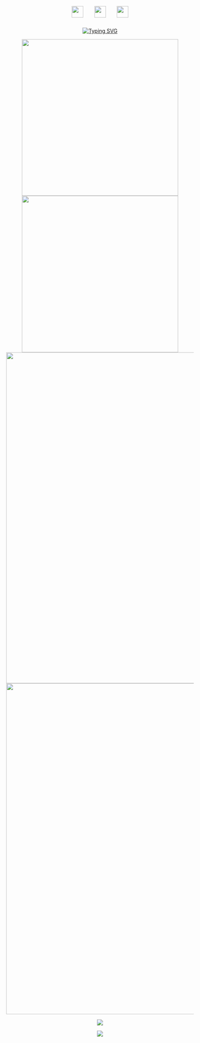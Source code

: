 <!-- https://github.com/badges/shields -->
<p align="center">
  <a href="https://github.com/Soltus"><img src="https://img.shields.io/badge/GitHub-Soltus-blue?logo=github" style="cursor:pointer;height: 31px;margin: 13px;"/></a>
  <img src="https://img.shields.io/badge/QQ-694357845-blue?logo=tencentqq" style="height: 31px;margin: 13px;"/>
  <!-- https://github.com/antonkomarev/github-profile-views-counter -->
  <img src="https://komarev.com/ghpvc/?username=Soltus&abbreviated=true&color=blue" style="height: 31px;margin: 13px;"/>
</p>

<p align="center">
  <!-- https://github.com/DenverCoder1/readme-typing-svg -->
  <a href="https://git.io/typing-svg"><img src="https://readme-typing-svg.demolab.com?font=Fira+Code&weight=600&pause=1000&center=true&vCenter=true&random=true&width=600&lines=the+Vinet_%3C_Vidarepu_Soltus+of+Cio.SSOO-Consite" alt="Typing SVG" /></a>
</p>

<p align="center">
  <!-- https://github.com/anuraghazra/github-readme-stats -->
  <!-- <img align="center" width="400" src="https://github-readme-stats.vercel.app/api?username=Soltus&theme=transparent&show_icons=true&hide_border=true&show=reviews&hide_title=true" /> -->
  <!-- https://github.com/anuraghazra/github-readme-stats/pull/2459 -->
  <img width="420" src="https://github-readme-stats-zeta-azure-65.vercel.app/api?username=Soltus&theme=transparent&show_icons=true&rank_icon=percentile&include_all_commits=true&hide_border=true&show=reviews&hide_title=true&role=owner,collaborator,ORGANIZATION_MEMBER" />
  <!-- https://github.com/DenverCoder1/github-readme-streak-stats -->
  <img width="420" src="https://streak-stats.demolab.com?user=Soltus&theme=transparent&date_format=%5BY.%5Dn.j&hide_border=true" />
  <br/>
  <!-- https://github.com/Ashutosh00710/github-readme-activity-graph -->
  <img width="888" src="https://github-readme-activity-graph.vercel.app/graph?username=Soltus&theme=github-compact&hide_border=true&area=true" />
  <br/>
  <!-- https://github.com/anuraghazra/github-readme-stats -->
  <img width="888" src="https://github-readme-stats.vercel.app/api/wakatime?username=Soltus&theme=transparent&hide_border=true&layout=compact&langs_count=30" />
  <br/>
</p>


<!-- https://github.com/tandpfun/skill-icons -->
<p align="center">
  <img src="https://skillicons.dev/icons?i=py,c,cs,cpp,java,html,css,js,ts,materialui,androidstudio,ai,au,ps,pr,blender,debian,nodejs,deno,bun,docker,dotnet,electron,fastapi,git,github,githubactions,go,kotlin,less,sass,mongodb,obsidian,npm,pnpm,postgres,powershell,react,reactivex,gradle,visualstudio,vscode,unity,unreal,cloudflare,cmake,codepen,nginx,rollupjs,sentry,tauri,vercel,vite,webpack,windows,php,java,latex,rust,zig&theme=dark" />
</p>


<!-- https://github.com/kyechan99/capsule-render -->
<p align="center">
  <img src="https://capsule-render.vercel.app/api?type=waving&color=timeGradient&height=300&&section=footer&text=Hi-Windom&fontSize=90&fontAlign=50&fontAlignY=70&desc=Power%20by%20&descAlign=50&descSize=30&descAlignY=40&animation=twinkling" />
</p>
